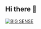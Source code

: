 ## Hi there 👋

[![BIG SENSE](https://blogger.googleusercontent.com/img/b/R29vZ2xl/AVvXsEj5-ih-Jtt9VVkHCgHX076qHBCm0cWL-lIyIrD9tkQM41tf9rs7dP5cJse8zUCFkSj_DoRNWvsDZH_buxhKKyooYAG3HylSqgCHzvCyJfzU0gcZtDz4p2dmKcmLyMn7whgfD-PGrnqcMplpS1AhuQGriqykT1JRzh3-bL9btI3aze_czkzlXTJIdVObBx8/s16000/25+25%20talos_11zon.jpg)](https://springtrap.xyz/talos)

